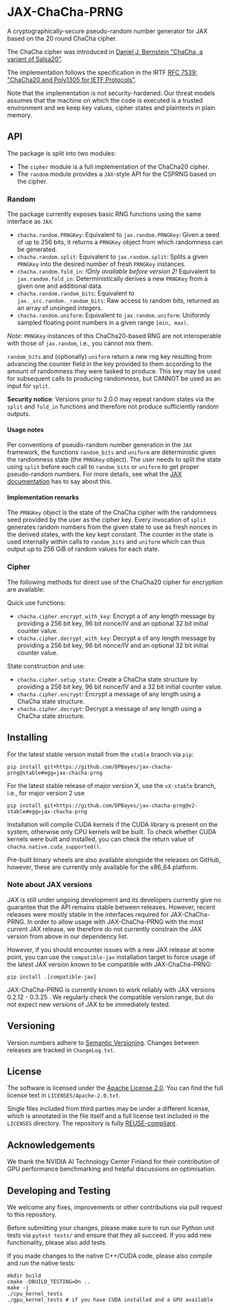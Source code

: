 # JAX-ChaCha-PRNG

A cryptographically-secure pseudo-random number generator for JAX based on the 20 round ChaCha cipher.

The ChaCha cipher was introduced in [Daniel J. Bernstein "ChaCha, a variant of Salsa20"](https://cr.yp.to/chacha/chacha-20080128.pdf).

The implementation follows the specification in the IRTF [RFC 7539: "ChaCha20 and Poly1305 for IETF Protocols"](https://datatracker.ietf.org/doc/html/rfc7539).

Note that the implementation is not security-hardened. Our threat models assumes
that the machine on which the code is executed is a trusted environment and we
keep key values, cipher states and plaintexts in plain memory.

## API

The package is split into two modules:

- The `cipher` module is a full implementation of the ChaCha20 cipher.
- The `random` module provides a `JAX`-style API for the CSPRNG based on the cipher.

### Random
The package currently exposes basic RNG functions using the same interface as `JAX`:

- `chacha.random.PRNGKey`: Equivalent to `jax.random.PRNGKey`: Given a seed of up to 256 bits, it returns a `PRNGKey` object from which randomness can be generated.
- `chacha.random.split`: Equivalent to `jax.random.split`: Splits a given `PRNGKey` into the desired number of fresh `PRNGKey` instances.
- `chacha.random.fold_in`: *!Only available before version 2!* Equivalent to `jax.random.fold_in`: Deterministically derives a new `PRNGKey` from a given one and additional data.
- `chacha.random.random_bits`: Equivalent to `jax._src.random._random_bits`: Raw access to random bits, returned as an array of unsinged integers.
- `chacha.random.uniform`: Equivalent to `jax.random.uniform`: Uniformly sampled floating point numbers in a given range `[min, max)`.

*Note*: `PRNGKey` instances of this ChaCha20-based RNG are not interoperable with those of `jax.random`, i.e., you cannot mix them.

`random_bits` and (optionally) `uniform` return a new rng key resulting from advancing the counter field in the key provided to them
according to the amount of randomness they were tasked to produce. This key may be used for subsequent calls to producing randomness,
but CANNOT be used as an input for `split`.


**Security notice**: Versions prior to 2.0.0 may repeat random states via the `split` and `fold_in` functions and
therefore not produce sufficiently random outputs.

#### Usage notes
Per conventions of pseudo-random number generation in the `JAX` framework, the functions `random_bits` and `uniform` are
deterministic given the randomness state (the `PRNGKey` object). The user needs to split the state using `split` before each
call to `random_bits` or `uniform` to get proper pseudo-random numbers. For more details, see what the [JAX documentation](https://jax.readthedocs.io/en/latest/notebooks/Common_Gotchas_in_JAX.html#random-numbers) has to say about this.

#### Implementation remarks
The `PRNGKey` object is the state of the ChaCha cipher with the randomness seed provided by the user as the cipher key.
Every invocation of `split` generates random numbers from the given state to use as fresh nonces in the derived states, with the key kept constant.
The counter in the state is used internally within calls to `random_bits` and `uniform` which can thus output up to 256 GiB of random values
for each state.

### Cipher
The following methods for direct use of the ChaCha20 cipher for encryption are available:

Quick use functions:

- `chacha.cipher.encrypt_with_key`: Encrypt a of any length message by providing a 256 bit key, 96 bit nonce/IV and an optional 32 bit initial counter value.
- `chacha.cipher.decrypt_with_key`: Decrypt a of any length message by providing a 256 bit key, 96 bit nonce/IV and an optional 32 bit initial counter value.

State construction and use:

- `chacha.cipher.setup_state`: Create a ChaCha state structure by providing a 256 bit key, 96 bit nonce/IV and a 32 bit initial counter value.
- `chacha.cipher.encrypt`: Encrypt a message of any length using a ChaCha state structure.
- `chacha.cipher.decrypt`: Decrypt a message of any length using a ChaCha state structure.

## Installing

For the latest stable version install from the `stable` branch via `pip`:
```
pip install git+https://github.com/DPBayes/jax-chacha-prng@stable#egg=jax-chacha-prng
```

For the latest stable release of major version X, use the `vX-stable` branch, i.e.,
for major version 2 use
```
pip install git+https://github.com/DPBayes/jax-chacha-prng@v2-stable#egg=jax-chacha-prng
```

Installation will compile CUDA kernels if the CUDA library is present on the system,
otherwise only CPU kernels will be built. To check whether CUDA kernels were
built and installed, you can check the return value of `chacha.native.cuda_supported()`.

Pre-built binary wheels are also available alongside the releases on GitHub, however,
these are currently only available for the x86_64 platform.

### Note about JAX versions

JAX is still under ungoing development and its developers currently give no
guarantee that the API remains stable between releases. However, recent releases
were mostly stable in the interfaces required for JAX-ChaCha-PRNG. In order to allow
usage with JAX-ChaCha-PRNG with the most current JAX release, we therefore do not
currently constrain the JAX version from above in our dependency list.

However, if you should encounter issues with a new JAX release at some point,
you can use the `compatible-jax` installation target to force usage of the latest
JAX version known to be compatible with JAX-ChaCha-PRNG:
```
pip install .[compatible-jax]
```

JAX-ChaCha-PRNG is currently known to work reliably with JAX versions 0.2.12 - 0.3.25 .
We regularly check the compatible version range, but do not expect new versions of JAX to be immediately tested.

## Versioning

Version numbers adhere to [Semantic Versioning](https://semver.org/). Changes between releases are tracked in `ChangeLog.txt`.

## License

The software is licensed under the [Apache License 2.0](https://www.apache.org/licenses/LICENSE-2.0).
You can find the full license text in `LICENSES/Apache-2.0.txt`.

Single files included from third parties may be under a different license, which is annotated in the file
itself and a full license text included in the `LICENSES` directory. The repository is fully [REUSE-compliant](https://reuse.software/).

## Acknowledgements

We thank the NVIDIA AI Technology Center Finland for their contribution of GPU performance benchmarking and helpful discussions on optimisation.

## Developing and Testing

We welcome any fixes, improvements or other contributions via pull request to this repository.

Before submitting your changes, please make sure to run our Python unit tests via `pytest tests/` and
ensure that they all succeed. If you add new functionality, please also add tests.

If you made changes to the native C++/CUDA code, please also compile and run the native tests:
```
mkdir build
cmake -DBUILD_TESTING=On ..
make -j
./cpu_kernel_tests
./gpu_kernel_tests # if you have CUDA installed and a GPU available
```
